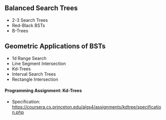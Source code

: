 ## Balanced Search Trees
- 2-3 Search Trees
- Red-Black BSTs
- B-Trees

## Geometric Applications of BSTs
- 1d Range Search
- Line Segment Intersection
- Kd-Trees
- Interval Search Trees
- Rectangle Intersection

#### Programming Assignment: Kd-Trees
- Specification: https://coursera.cs.princeton.edu/algs4/assignments/kdtree/specification.php